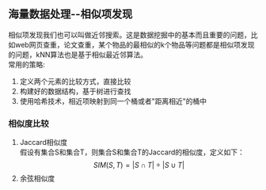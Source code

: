 ## 海量数据处理--相似项发现
相似项发现我们也可以叫做近邻搜索。这是数据挖掘中的基本而且重要的问题，比如web网页查重，论文查重，某个物品的最相似的k个物品等问题都是相似项发现的问题，kNN算法也是基于相似最近邻算法。   
常用的策略:     
1. 定义两个元素的比较方式，直接比较 
2. 构建好的数据结构，基于树进行查找
3. 使用哈希技术，相近项映射到同一个桶或者"距离相近"的桶中


### 相似度比较
1. Jaccard相似度    
   假设有集合S和集合T，则集合S和集合T的Jaccard的相似度，定义如下：
   $$SIM(S,T) = |S \cap T| \div |S \cup T|$$
2. 余弦相似度
   
   